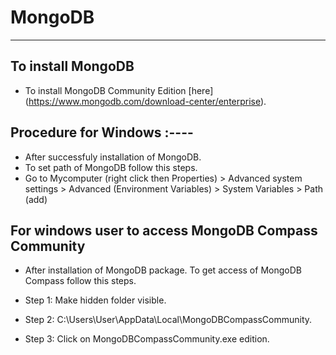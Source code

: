 # MongoDB
---------------------------------------------------------------------------------
## To install MongoDB
   
   * To install MongoDB Community Edition [here] (https://www.mongodb.com/download-center/enterprise). 

## Procedure for Windows :----
   - After successfuly installation of MongoDB.
   - To set path of MongoDB follow this steps.
   - Go to Mycomputer (right click then Properties) > Advanced system settings > Advanced (Environment Variables) > System Variables > Path (add)

## For windows user to access MongoDB Compass Community
 
 * After installation of MongoDB package. To get access of MongoDB Compass follow this steps.

 - Step 1: Make hidden folder visible.

 - Step 2: C:\Users\User\AppData\Local\MongoDBCompassCommunity.

 - Step 3: Click on MongoDBCompassCommunity.exe edition.




